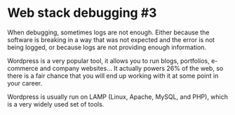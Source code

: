 # Web stack debugging #3
When debugging, sometimes logs are not enough. Either because the software is breaking in a way that was not expected and the error is not being logged, or because logs are not providing enough information.

Wordpress is a very popular tool, it allows you to run blogs, portfolios, e-commerce and company websites… It actually powers 26% of the web, so there is a fair chance that you will end up working with it at some point in your career.

Wordpress is usually run on LAMP (Linux, Apache, MySQL, and PHP), which is a very widely used set of tools.


